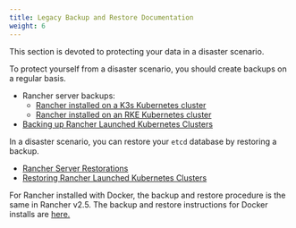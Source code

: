 ```yaml
---
title: Legacy Backup and Restore Documentation
weight: 6
---
```


This section is devoted to protecting your data in a disaster scenario.

To protect yourself from a disaster scenario, you should create backups on a regular basis.

  - Rancher server backups:
    - [Rancher installed on a K3s Kubernetes cluster](./backups/k3s-backups)
    - [Rancher installed on an RKE Kubernetes cluster](./backups/ha-backups)
  - [Backing up Rancher Launched Kubernetes Clusters]({{<baseurl>}}/rancher/v2.x/en/cluster-admin/backing-up-etcd/)

In a disaster scenario, you can restore your `etcd` database by restoring a backup.

   - [Rancher Server Restorations]({{<baseurl>}}/rancher/v2.x/en/backups/restorations)
   - [Restoring Rancher Launched Kubernetes Clusters]({{<baseurl>}}/rancher/v2.x/en/cluster-admin/restoring-etcd/)

For Rancher installed with Docker, the backup and restore procedure is the same in Rancher v2.5. The backup and restore instructions for Docker installs are [here.]({{<baseurl>}}/rancher/v2.x/en/backups/docker-installs)